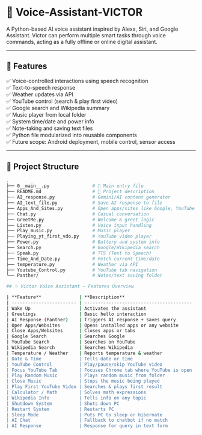 # 🧠 Voice-Assistant-VICTOR

A Python-based AI voice assistant inspired by Alexa, Siri, and Google Assistant. Victor can perform multiple smart tasks through voice commands, acting as a fully offline or online digital assistant.

---

## 🚀 Features

✅ Voice-controlled interactions using speech recognition  
✅ Text-to-speech response  
✅ Weather updates via API  
✅ YouTube control (search & play first video)  
✅ Google search and Wikipedia summary  
✅ Music player from local folder  
✅ System time/date and power info  
✅ Note-taking and saving text files  
✅ Python file modularized into reusable components  
✅ Future scope: Android deployment, mobile control, sensor access

---

## 📂 Project Structure

```bash
.
├── 0__main__.py                # 🔹 Main entry file
├── README.md                   # 📄 Project description
├── AI_response.py              # Gemini/AI content generator
├── AI_text_file.py             # Save AI response to file
├── Apps_And_Sites.py           # Open apps/sites like Google, YouTube
├── Chat.py                     # Casual conversation
├── GreetMe.py                  # Welcome & greet logic
├── Listen.py                   # Voice input handling
├── Play_music.py               # Music player
├── Playing_yt_first_vdo.py     # YouTube video player
├── Power.py                    # Battery and system info
├── Search.py                   # Google/Wikipedia search
├── Speak.py                    # TTS (Text to Speech)
├── Time_And_Date.py            # Fetch current time/date
├── temperature.py              # Weather via API
├── Youtube_Control.py          # YouTube tab navigation
└── Panther/                    # Notes/text saving folder

## ✨ Victor Voice Assistant – Features Overview

| **Feature**              | **Description**                          | **Example Prompt**                          |
| ------------------------ | ---------------------------------------- | ------------------------------------------- |
| Wake Up                  | Activates the assistant                  | `wake up`                                   |
| Greetings                | Basic hello interaction                  | `hello`, `hi`, `hey`                        |
| AI Response (Panther)    | Triggers AI response + saves query       | `Panther tell me a joke`                    |
| Open Apps/Websites       | Opens installed apps or any website      | `open YouTube`, `open Spotify`              |
| Close Apps/Websites      | Closes apps or tabs                      | `close YouTube`, `close Chrome`             |
| Google Search            | Searches Google                          | `search Google for weather in Delhi`        |
| YouTube Search           | Searches on YouTube                      | `search YouTube for music`                  |
| Wikipedia Search         | Searches Wikipedia                       | `search Wikipedia for Einstein`             |
| Temperature / Weather    | Reports temperature & weather            | `what's the weather in Mumbai`              |
| Date & Time              | Tells date or time                       | `what time is it`, `what's today's date`    |
| YouTube Control          | Play/pause/skip YouTube video            | `pause YouTube`, `play YouTube`             |
| Focus YouTube Tab        | Focuses Chrome tab where YouTube is open | `focus YouTube`                             |
| Play Random Music        | Plays random music from folder           | `play music`, `start songs`                 |
| Close Music              | Stops the music being played             | `stop music`, `close songs`                 |
| Play First YouTube Video | Searches & plays first result            | `play song by Arijit`, `search on YouTube`  |
| Calculator / Math        | Solves math expressions                  | `calculate 25 + 43`, `what is 10*12`        |
| Wikipedia Info           | Tells info on any topic                  | `who is Newton`, `define quantum mechanics` |
| Shutdown System          | Shuts down PC                            | `shutdown`, `power off`                     |
| Restart System           | Restarts PC                              | `restart computer`, `reboot system`         |
| Sleep Mode               | Puts PC to sleep or hibernate            | `put computer to sleep`, `hibernate mode`   |
| AI Chat                  | Fallback to chatbot if no match          | Anything else (e.g., `tell me a story`)     |
| AI Response              | Response for query in text form          | Panther to awaken the AI bot for text       |